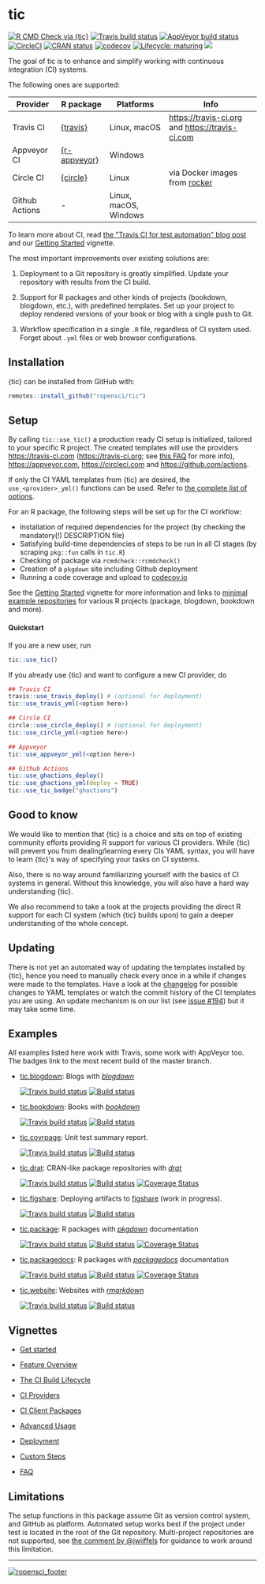 # tic

<!-- badges: start -->
[![R CMD Check via
{tic}](https://img.shields.io/github/workflow/status/ropensci/tic/R%20CMD%20Check%20via%20%7Btic%7D?logo=github&label=R%20CMD%20Check%20via%20%7Btic%7D&style=flat-square)](https://github.com/ropensci/tic/actions)
[![Travis build status](https://img.shields.io/travis/ropensci/tic/master?logo=travis&style=flat-square&label=Linux)](https://travis-ci.com/ropensci/tic)
[![AppVeyor build status](https://img.shields.io/appveyor/ci/ropensci/tic?label=Windows&logo=appveyor&style=flat-square)](https://ci.appveyor.com/project/ropensci/tic)
[![CircleCI](https://img.shields.io/circleci/build/gh/ropensci/tic/master?label=Linux&logo=circle&logoColor=green&style=flat-square)](https://circleci.com/gh/ropensci/tic)
[![CRAN status](https://www.r-pkg.org/badges/version/tic)](https://cran.r-project.org/package=tic)
[![codecov](https://codecov.io/gh/ropensci/tic/branch/master/graph/badge.svg)](https://codecov.io/gh/ropensci/tic)
[![Lifecycle: maturing](https://img.shields.io/badge/lifecycle-maturing-blue.svg)](https://www.tidyverse.org/lifecycle/#maturing)
[![](https://badges.ropensci.org/305_status.svg)](https://github.com/ropensci/software-review/issues/305)
<!-- badges: end -->

The goal of tic is to enhance and simplify working with continuous integration (CI) systems.

The following ones are supported: 

| Provider       | R package  | Platforms | Info |
| ----           | ------     | ---       | ---  |
| Travis CI      | [{travis}](https://docs.ropensci.org/travis/)         | Linux, macOS          | https://travis-ci.org and https://travis-ci.com                       |
| Appveyor CI    | [{r-appveyor}](https://github.com/krlmlr/r-appveyor)  | Windows               |                                                                       | 
| Circle CI      | [{circle}](https://docs.ropensci.org/circle/)         | Linux                 | via Docker images from [rocker](https://github.com/rocker-org/rocker) |
| Github Actions | -                                                     | Linux, macOS, Windows |                                                                       |

To learn more about CI, read [the "Travis CI for test automation" blog post](http://mahugh.com/2016/09/02/travis-ci-for-test-automation/) and our [Getting Started](https://docs.ropensci.org/tic/articles/tic.html#prerequisites) vignette.

The most important improvements over existing solutions are:

1. Deployment to a Git repository is greatly simplified. Update your repository with results from the CI build.

1. Support for R packages and other kinds of projects (bookdown, blogdown, etc.), with predefined templates. 
   Set up your project to deploy rendered versions of your book or blog with a single push to Git.

1. Workflow specification in a single `.R` file, regardless of CI system used.  
   Forget about `.yml` files or web browser configurations.

## Installation

{tic} can be installed from GitHub with:

```r
remotes::install_github("ropensci/tic")
```

## Setup

By calling `tic::use_tic()` a production ready CI setup is initialized, tailored to your specific R project.
The created templates will use the providers https://travis-ci.com (https://travis-ci.org; see [this FAQ](https://docs.ropensci.org/tic/articles/faq.html#q-travis-1) for more info), https://appveyor.com, https://circleci.com and https://github.com/actions.

If only the CI YAML templates from {tic} are desired, the `use_<provider>_yml()` functions can be used.
Refer to [the complete list of options](https://docs.ropensci.org/tic/reference/yaml_templates.html).

For an R package, the following steps will be set up for the CI workflow:

- Installation of required dependencies for the project (by checking the mandatory(!) DESCRIPTION file)
- Satisfying build-time dependencies of steps to be run in all CI stages (by scraping `pkg::fun` calls in `tic.R`)
- Checking of package via `rcmdcheck::rcmdcheck()`
- Creation of a `pkgdown` site including Github deployment
- Running a code coverage and upload to [codecov.io](https://codecov.io/)

See the [Getting Started](https://docs.ropensci.org/tic/articles/tic.html) vignette for more information and links to [minimal example repositories](https://docs.ropensci.org/tic/articles/tic.html#examples-projects) for various R projects (package, blogdown, bookdown and more).

#### Quickstart

If you are a new user, run 

```r
tic::use_tic()
```

If you already use {tic} and want to configure a new CI provider, do

```r
## Travis CI
travis::use_travis_deploy() # (optional for deployment)
tic::use_travis_yml(<option here>)

## Circle CI
circle::use_circle_deploy() # (optional for deployment)
tic::use_circle_yml(<option here>)

## Appveyor
tic::use_appveyor_yml(<option here>)

## Github Actions
tic::use_ghactions_deploy()
tic::use_ghactions_yml(deploy = TRUE)
tic::use_tic_badge("ghactions")
```

## Good to know

We would like to mention that {tic} is a choice and sits on top of existing community efforts providing R support for various CI providers.
While {tic} will prevent you from dealing/learning every CIs YAML syntax, you will have to learn {tic}'s way of specifying your tasks on CI systems.

Also, there is no way around familiarizing yourself with the basics of CI systems in general. 
Without this knowledge, you will also have a hard way understanding {tic}. 

We also recommend to take a look at the projects providing the direct R support for each CI system (which {tic} builds upon) to gain a deeper understanding of the whole concept.

## Updating

There is not yet an automated way of updating the templates installed by {tic}, hence you need to manually check every once in a while if changes were made to the templates.
Have a look at the [changelog](https://docs.ropensci.org/tic/news/index.html) for possible changes to YAML templates or watch the commit history of the CI templates you are using.
An update mechanism is on our list (see [issue #194](https://github.com/ropensci/tic/issues/194)) but it may take some time.

## Examples

All examples listed here work with Travis, some work with AppVeyor too. 
The badges link to the most recent build of the master branch.

- [tic.blogdown](https://github.com/ropenscilabs/tic.blogdown): Blogs with [_blogdown_](https://bookdown.org/yihui/blogdown/)

    [![Travis build status](https://img.shields.io/travis/ropenscilabs/tic.blogdown/master?logo=travis&style=flat-square&label=Linux)](https://travis-ci.org/ropenscilabs/tic.blogdown)
    [![Build status](https://ci.appveyor.com/api/projects/status/eyq1syaite6adkbe?svg=true)](https://ci.appveyor.com/project/ropenscilabs/tic-blogdown)

- [tic.bookdown](https://github.com/ropenscilabs/tic.bookdown): Books with [_bookdown_](https://bookdown.org/)

    [![Travis build status](https://img.shields.io/travis/ropenscilabs/tic.bookdown/master?logo=travis&style=flat-square&label=Linux)](https://travis-ci.org/ropenscilabs/tic.bookdown)
    [![Build status](https://ci.appveyor.com/api/projects/status/o36uc2jwl9f7k5a3?svg=true)](https://ci.appveyor.com/project/ropenscilabs/tic-bookdown)
    
- [tic.covrpage](https://github.com/ropenscilabs/tic.covrpage): Unit test summary report.

    [![Travis build status](https://img.shields.io/travis/ropenscilabs/tic.covrpage/master?logo=travis&style=flat-square&label=Linux)](https://travis-ci.org/ropenscilabs/tic.covrpage)
    [![Build status](https://ci.appveyor.com/api/projects/status/ugk6yjouleggw5ic?svg=true)](https://ci.appveyor.com/project/ropenscilabs/tic-covrpage)
    
- [tic.drat](https://github.com/ropenscilabs/tic.drat): CRAN-like package repositories with [_drat_](http://dirk.eddelbuettel.com/code/drat.html)

    [![Travis build status](https://img.shields.io/travis/ropenscilabs/tic.drat/master?logo=travis&style=flat-square&label=Linux)](https://travis-ci.org/ropenscilabs/tic.drat)
    [![Build status](https://ci.appveyor.com/api/projects/status/11qom8mm4v7yi85b?svg=true)](https://ci.appveyor.com/project/ropenscilabs/tic-drat)
    <a href="https://codecov.io/github/ropenscilabs/tic.drat?branch=master"><img src="https://codecov.io/gh/ropenscilabs/tic.drat/branch/master/graph/badge.svg" alt="Coverage Status"/></a></p>

- [tic.figshare](https://github.com/ropenscilabs/tic.figshare): Deploying artifacts to [figshare](https://figshare.com/) (work in progress).

    [![Travis build status](https://img.shields.io/travis/ropenscilabs/tic.figshare/master?logo=travis&style=flat-square&label=Linux)](https://travis-ci.org/ropenscilabs/tic.figshare)
    [![Build status](https://ci.appveyor.com/api/projects/status/y43b7snnsj4w1av9?svg=true)](https://ci.appveyor.com/project/ropenscilabs/tic-figshare)

- [tic.package](https://github.com/ropenscilabs/tic.package): R packages with [_pkgdown_](https://pkgdown.r-lib.org/) documentation

    [![Travis build status](https://img.shields.io/travis/ropenscilabs/tic.package/master?logo=travis&style=flat-square&label=Linux)](https://travis-ci.org/ropenscilabs/tic.package)
    [![Build status](https://ci.appveyor.com/api/projects/status/67qe2j2fyaxgk63i?svg=true)](https://ci.appveyor.com/project/ropenscilabs/tic-package)
    <a href="https://codecov.io/github/ropenscilabs/tic.package?branch=master"><img src="https://codecov.io/gh/ropenscilabs/tic.package/branch/master/graph/badge.svg" alt="Coverage Status"/></a></p>

- [tic.packagedocs](https://github.com/ropenscilabs/tic.packagedocs): R packages with [_packagedocs_](http://hafen.github.io/packagedocs/) documentation

    [![Travis build status](https://img.shields.io/travis/ropenscilabs/tic.packagedocs/master?logo=travis&style=flat-square&label=Linux)](https://travis-ci.org/ropenscilabs/tic.packagedocs)
    [![Build status](https://ci.appveyor.com/api/projects/status/9tiufh34a3p34o39?svg=true)](https://ci.appveyor.com/project/ropenscilabs/tic-packagedocs)
    <a href="https://codecov.io/github/ropenscilabs/tic.packagedocs?branch=master"><img src="https://codecov.io/gh/ropenscilabs/tic.packagedocs/branch/master/graph/badge.svg" alt="Coverage Status"/></a></p>
    
- [tic.website](https://github.com/ropenscilabs/tic.website): Websites with [_rmarkdown_](https://rmarkdown.rstudio.com/)

    [![Travis build status](https://img.shields.io/travis/ropenscilabs/tic.website/master?logo=travis&style=flat-square&label=Linux)](https://travis-ci.org/ropenscilabs/tic.website)
    [![Build status](https://ci.appveyor.com/api/projects/status/stsc7vkogh1v6w64?svg=true)](https://ci.appveyor.com/project/ropenscilabs/tic-website)

## Vignettes

- [Get started](https://docs.ropensci.org/tic/articles/tic.html)

- [Feature Overview](https://docs.ropensci.org/tic/articles/features.html)

- [The CI Build Lifecycle](https://docs.ropensci.org/tic/articles/build-lifecycle.html)

- [CI Providers](https://docs.ropensci.org/tic/articles/ci-providers.html)

- [CI Client Packages](https://docs.ropensci.org/tic/articles/ci-client-packages.html)

- [Advanced Usage](https://docs.ropensci.org/tic/articles/advanced.html)

- [Deployment](https://docs.ropensci.org/tic/articles/deployment.html)

- [Custom Steps](https://docs.ropensci.org/tic/articles/custom-steps.html)

- [FAQ](https://docs.ropensci.org/tic/articles/faq.html)

## Limitations

The setup functions in this package assume Git as version control system, and GitHub as platform.
Automated setup works best if the project under test is located in the root of the Git repository.
Multi-project repositories are not supported, see [the comment by @jwijffels](https://github.com/ropensci/tic/issues/117#issuecomment-460814990) for guidance to work around this limitation.

---

[![ropensci_footer](https://ropensci.org/public_images/ropensci_footer.png)](https://ropensci.org)
